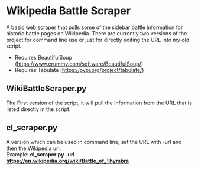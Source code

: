 # Wikipedia Battle Scraper
A basic web scraper that pulls some of the sidebar battle information for historic battle pages on Wikipedia. 
There are currently two versions of the project for command line use or just for directly editing the URL into my old script. 

- Requires BeautifulSoup (https://www.crummy.com/software/BeautifulSoup/)
- Requires Tabulate (https://pypi.org/project/tabulate/)

## WikiBattleScraper.py
The First version of the script, it will pull the information from the URL that is listed directly in the script.

## cl_scraper.py
A version which can be used in command line, set the URL with -url and then the Wikipedia url.  
Example: **cl_scraper.py -url https://en.wikipedia.org/wiki/Battle_of_Thymbra**


